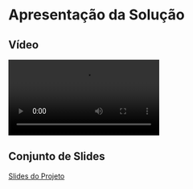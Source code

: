 # Apresentação da Solução

## Vídeo

<video src="" controls title="Apresentação da Solução"></video>

## Conjunto de Slides

[Slides do Projeto](~/docs/Slides.pdf)
